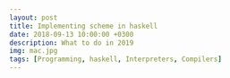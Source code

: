 ```yaml
---
layout: post
title: Implementing scheme in haskell
date: 2018-09-13 10:00:00 +0300
description: What to do in 2019
img: mac.jpg
tags: [Programming, haskell, Interpreters, Compilers]
---
```

